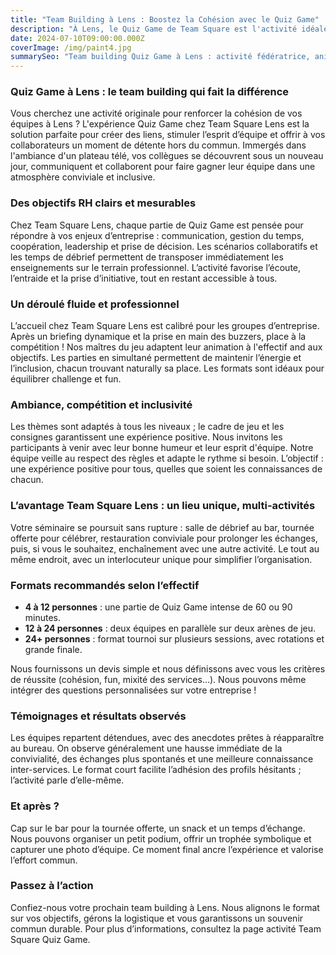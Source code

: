 ```yaml
---
title: "Team Building à Lens : Boostez la Cohésion avec le Quiz Game"
description: "À Lens, le Quiz Game de Team Square est l'activité idéale pour fédérer vos équipes, briser la glace et créer des souvenirs mémorables dans une ambiance fun."
date: 2024-07-10T09:00:00.000Z
coverImage: /img/paint4.jpg
summarySeo: "Team building Quiz Game à Lens : activité fédératrice, animation pro, bar/restauration, tournée offerte, code TS20. Idéal entreprises, séminaires, afterworks."
---
```


### Quiz Game à Lens : le team building qui fait la différence

Vous cherchez une activité originale pour renforcer la cohésion de vos équipes à Lens ? L'expérience Quiz Game chez Team Square Lens est la solution parfaite pour créer des liens, stimuler l’esprit d’équipe et offrir à vos collaborateurs un moment de détente hors du commun. Immergés dans l'ambiance d'un plateau télé, vos collègues se découvrent sous un nouveau jour, communiquent et collaborent pour faire gagner leur équipe dans une atmosphère conviviale et inclusive.

### Des objectifs RH clairs et mesurables

Chez Team Square Lens, chaque partie de Quiz Game est pensée pour répondre à vos enjeux d’entreprise : communication, gestion du temps, coopération, leadership et prise de décision. Les scénarios collaboratifs et les temps de débrief permettent de transposer immédiatement les enseignements sur le terrain professionnel. L’activité favorise l’écoute, l’entraide et la prise d’initiative, tout en restant accessible à tous.

### Un déroulé fluide et professionnel

L’accueil chez Team Square Lens est calibré pour les groupes d’entreprise. Après un briefing dynamique et la prise en main des buzzers, place à la compétition ! Nos maîtres du jeu adaptent leur animation à l'effectif and aux objectifs. Les parties en simultané permettent de maintenir l’énergie et l’inclusion, chacun trouvant naturally sa place. Les formats sont idéaux pour équilibrer challenge et fun.

### Ambiance, compétition et inclusivité

Les thèmes sont adaptés à tous les niveaux ; le cadre de jeu et les consignes garantissent une expérience positive. Nous invitons les participants à venir avec leur bonne humeur et leur esprit d'équipe. Notre équipe veille au respect des règles et adapte le rythme si besoin. L’objectif : une expérience positive pour tous, quelles que soient les connaissances de chacun.

### L’avantage Team Square Lens : un lieu unique, multi-activités

Votre séminaire se poursuit sans rupture : salle de débrief au bar, tournée offerte pour célébrer, restauration conviviale pour prolonger les échanges, puis, si vous le souhaitez, enchaînement avec une autre activité. Le tout au même endroit, avec un interlocuteur unique pour simplifier l’organisation.

### Formats recommandés selon l’effectif

-   **4 à 12 personnes** : une partie de Quiz Game intense de 60 ou 90 minutes.
-   **12 à 24 personnes** : deux équipes en parallèle sur deux arènes de jeu.
-   **24+ personnes** : format tournoi sur plusieurs sessions, avec rotations et grande finale.

Nous fournissons un devis simple et nous définissons avec vous les critères de réussite (cohésion, fun, mixité des services…). Nous pouvons même intégrer des questions personnalisées sur votre entreprise !

### Témoignages et résultats observés

Les équipes repartent détendues, avec des anecdotes prêtes à réapparaître au bureau. On observe généralement une hausse immédiate de la convivialité, des échanges plus spontanés et une meilleure connaissance inter-services. Le format court facilite l’adhésion des profils hésitants ; l’activité parle d’elle-même.

### Et après ?

Cap sur le bar pour la tournée offerte, un snack et un temps d’échange. Nous pouvons organiser un petit podium, offrir un trophée symbolique et capturer une photo d’équipe. Ce moment final ancre l’expérience et valorise l’effort commun.

### Passez à l’action

Confiez-nous votre prochain team building à Lens. Nous alignons le format sur vos objectifs, gérons la logistique et vous garantissons un souvenir commun durable. Pour plus d’informations, consultez la page activité Team Square Quiz Game.
